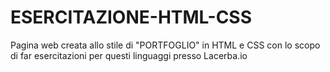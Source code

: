 # ESERCITAZIONE-HTML-CSS
Pagina web creata allo stile di "PORTFOGLIO" in HTML e CSS con lo scopo di far esercitazioni per questi linguaggi presso Lacerba.io

